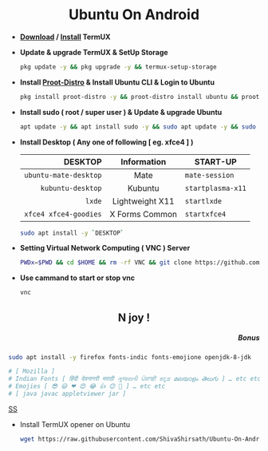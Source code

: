 <h1 align=center>Ubuntu On Android</h1>

+ **[Download](https://f-droid.org/packages/com.termux) / [Install](https://play.google.com/store/apps/details?id=com.termux) TermUX**
+ **Update & upgrade TermUX & SetUp Storage**

  ```bash
  pkg update -y && pkg upgrade -y && termux-setup-storage
  ```
+ **Install [Proot-Distro](https://github.com/termux/proot-distro) & Install Ubuntu CLI & Login to Ubuntu**
  ```bash
  pkg install proot-distro -y && proot-distro install ubuntu && proot-distro login ubuntu
  ```
+ **Install sudo ( root / super user ) & Update & upgrade Ubuntu**
  ```bash
  apt update -y && apt install sudo -y && sudo apt update -y && sudo apt upgrade -y && sudo apt install -y apt-utils dialog git wget
  ``` 
<!--
+ Add User
```bash
adduser <UserName> && echo "<UserName> ALL=(ALL:ALL) ALL" >> /etc/sudoers
```
+ **Install udisks2**
```bash
rm -rf /var/lib/dpkg/info/*.postinst && sudo dpkg --configure -a && sudo apt install udisks2 -y && rm -rf /var/lib/dpkg/info/*.postinst && sudo dpkg --configure -a
``` -->

+ **Install Desktop ( Any one of following [ eg. xfce4 ] )**

  | DESKTOP | Information | START-UP |
  | ---: | :---: | --- |
  | `ubuntu-mate-desktop` | Mate | `mate-session`|
  | `kubuntu-desktop` | Kubuntu | `startplasma-x11` |
  | `lxde` | Lightweight X11 | `startlxde`
  | `xfce4 xfce4-goodies` | X Forms Common | `startxfce4` |
 
  ```bash
  sudo apt install -y `DESKTOP` 
  ```

+ **Setting Virtual Network Computing ( VNC ) Server**
  ```bash
  PWDx=$PWD && cd $HOME && rm -rf VNC && git clone https://github.com/ShivaShirsath/VNC.git && cd VNC && bash install && cd $PWDx
  ```
+ **Use cammand to start or stop vnc**
  ```bash
  vnc 
  ```
<h2 align=center>
  N joy !
</h>

<h5 align=right>Bonus</h5>

```bash
sudo apt install -y firefox fonts-indic fonts-emojione openjdk-8-jdk

# [ Mozilla ] 
# Indian Fonts [ हिंदी देवनागरी मराठी ગુજરાતી ਪੰਜਾਬੀ ಕನ್ನಡ മലയാളം తెలుగు ] … etc etc
# Emojies [ 😎 😃 ❤ 😍 😂 👍 😊 🎉 ] … etc etc
# [ java javac appletviewer jar ]
```

[SS](Simple.md)

+ Install TermUX opener on Ubuntu
  ```bash
  wget https://raw.githubusercontent.com/ShivaShirsath/Ubuntu-On-Android/main/TermUX.desktop -O $HOME/Desktop/TermUX.desktop && chmod +x $HOME/Desktop/TermUX.desktop
  ```
